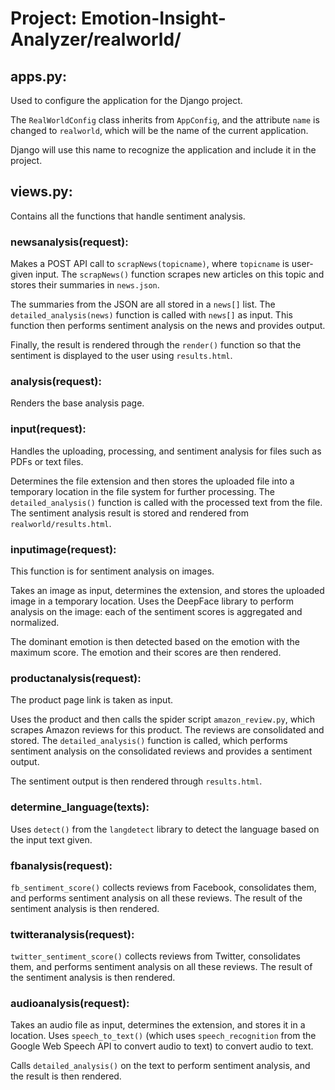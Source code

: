 # Project: Emotion-Insight-Analyzer/realworld/

## apps.py:
Used to configure the application for the Django project.

The `RealWorldConfig` class inherits from `AppConfig`, and the attribute `name` is changed to `realworld`, which will be the name of the current application.

Django will use this name to recognize the application and include it in the project.

## views.py:
Contains all the functions that handle sentiment analysis.

### newsanalysis(request):
Makes a POST API call to `scrapNews(topicname)`, where `topicname` is user-given input. The `scrapNews()` function scrapes new articles on this topic and stores their summaries in `news.json`.

The summaries from the JSON are all stored in a `news[]` list. The `detailed_analysis(news)` function is called with `news[]` as input. This function then performs sentiment analysis on the news and provides output.

Finally, the result is rendered through the `render()` function so that the sentiment is displayed to the user using `results.html`.

### analysis(request):
Renders the base analysis page.

### input(request):
Handles the uploading, processing, and sentiment analysis for files such as PDFs or text files.

Determines the file extension and then stores the uploaded file into a temporary location in the file system for further processing. The `detailed_analysis()` function is called with the processed text from the file. The sentiment analysis result is stored and rendered from `realworld/results.html`.

### inputimage(request):
This function is for sentiment analysis on images.

Takes an image as input, determines the extension, and stores the uploaded image in a temporary location. Uses the DeepFace library to perform analysis on the image: each of the sentiment scores is aggregated and normalized.

The dominant emotion is then detected based on the emotion with the maximum score. The emotion and their scores are then rendered.

### productanalysis(request):
The product page link is taken as input.

Uses the product and then calls the spider script `amazon_review.py`, which scrapes Amazon reviews for this product. The reviews are consolidated and stored. The `detailed_analysis()` function is called, which performs sentiment analysis on the consolidated reviews and provides a sentiment output.

The sentiment output is then rendered through `results.html`.

### determine_language(texts):
Uses `detect()` from the `langdetect` library to detect the language based on the input text given.

### fbanalysis(request):
`fb_sentiment_score()` collects reviews from Facebook, consolidates them, and performs sentiment analysis on all these reviews. The result of the sentiment analysis is then rendered.

### twitteranalysis(request):
`twitter_sentiment_score()` collects reviews from Twitter, consolidates them, and performs sentiment analysis on all these reviews. The result of the sentiment analysis is then rendered.

### audioanalysis(request):
Takes an audio file as input, determines the extension, and stores it in a location. Uses `speech_to_text()` (which uses `speech_recognition` from the Google Web Speech API to convert audio to text) to convert audio to text.

Calls `detailed_analysis()` on the text to perform sentiment analysis, and the result is then rendered.
